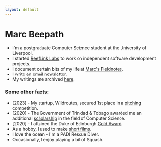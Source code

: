 ```yaml
---
layout: default
---
```


# Marc Beepath

* I'm a postgraduate Computer Science student at the University of Liverpool.
* I started [ReefLink Labs](https://reeflinklabs.com) to work on independent software development projects. 
* I document certain bits of my life at [Marc's Fieldnotes](https://www.youtube.com/@marcsfieldnotes). 
* I write an [email newsletter](https://marcbeep.substack.com).
* My writings are archived [here](/fieldnotes).

### Some other facts:

* [2023] - My startup, Wildroutes, secured 1st place in a [pitching competition](https://news.liverpool.ac.uk/2023/05/10/enterprising-students-win-design-your-future-awards/).
* [2020] - The Government of Trinidad & Tobago awarded me an additional [scholarship](https://napcol.bluechiptt.com/scholarships-2020/) in the field of Computer Science.
* [2020] - I attained the Duke of Edinburgh [Gold Award](https://www.dofe.org).
* As a hobby, I used to make [short films](https://youtube.com/@Marcbeep). 
* I love the ocean - I'm a PADI Rescue Diver. 
* Occasionally, I enjoy playing a bit of Squash.